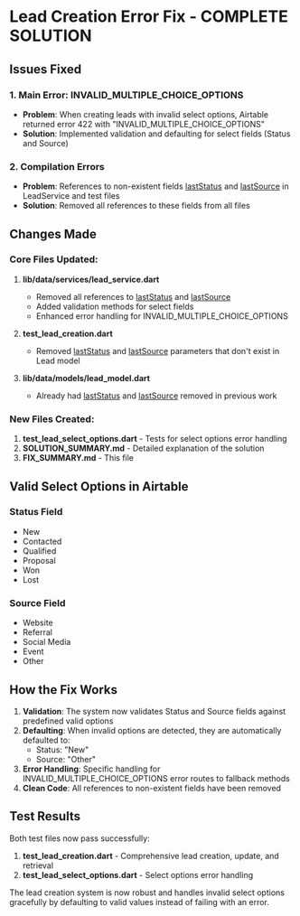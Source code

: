 # Lead Creation Error Fix - COMPLETE SOLUTION

## Issues Fixed

### 1. Main Error: INVALID_MULTIPLE_CHOICE_OPTIONS
- **Problem**: When creating leads with invalid select options, Airtable returned error 422 with "INVALID_MULTIPLE_CHOICE_OPTIONS"
- **Solution**: Implemented validation and defaulting for select fields (Status and Source)

### 2. Compilation Errors
- **Problem**: References to non-existent fields [lastStatus](file:///c:/Users/Arvind/Desktop/NextLead/nextlead/lib/data/models/lead_model.dart#L17-L17) and [lastSource](file:///c:/Users/Arvind/Desktop/NextLead/nextlead/lib/data/models/lead_model.dart#L17-L17) in LeadService and test files
- **Solution**: Removed all references to these fields from all files

## Changes Made

### Core Files Updated:
1. **lib/data/services/lead_service.dart**
   - Removed all references to [lastStatus](file:///c:/Users/Arvind/Desktop/NextLead/nextlead/lib/data/models/lead_model.dart#L17-L17) and [lastSource](file:///c:/Users/Arvind/Desktop/NextLead/nextlead/lib/data/models/lead_model.dart#L17-L17)
   - Added validation methods for select fields
   - Enhanced error handling for INVALID_MULTIPLE_CHOICE_OPTIONS

2. **test_lead_creation.dart**
   - Removed [lastStatus](file:///c:/Users/Arvind/Desktop/NextLead/nextlead/lib/data/models/lead_model.dart#L17-L17) and [lastSource](file:///c:/Users/Arvind/Desktop/NextLead/nextlead/lib/data/models/lead_model.dart#L17-L17) parameters that don't exist in Lead model

3. **lib/data/models/lead_model.dart**
   - Already had [lastStatus](file:///c:/Users/Arvind/Desktop/NextLead/nextlead/lib/data/models/lead_model.dart#L17-L17) and [lastSource](file:///c:/Users/Arvind/Desktop/NextLead/nextlead/lib/data/models/lead_model.dart#L17-L17) removed in previous work

### New Files Created:
1. **test_lead_select_options.dart** - Tests for select options error handling
2. **SOLUTION_SUMMARY.md** - Detailed explanation of the solution
3. **FIX_SUMMARY.md** - This file

## Valid Select Options in Airtable

### Status Field
- New
- Contacted
- Qualified
- Proposal
- Won
- Lost

### Source Field
- Website
- Referral
- Social Media
- Event
- Other

## How the Fix Works

1. **Validation**: The system now validates Status and Source fields against predefined valid options
2. **Defaulting**: When invalid options are detected, they are automatically defaulted to:
   - Status: "New"
   - Source: "Other"
3. **Error Handling**: Specific handling for INVALID_MULTIPLE_CHOICE_OPTIONS error routes to fallback methods
4. **Clean Code**: All references to non-existent fields have been removed

## Test Results

Both test files now pass successfully:
1. **test_lead_creation.dart** - Comprehensive lead creation, update, and retrieval
2. **test_lead_select_options.dart** - Select options error handling

The lead creation system is now robust and handles invalid select options gracefully by defaulting to valid values instead of failing with an error.